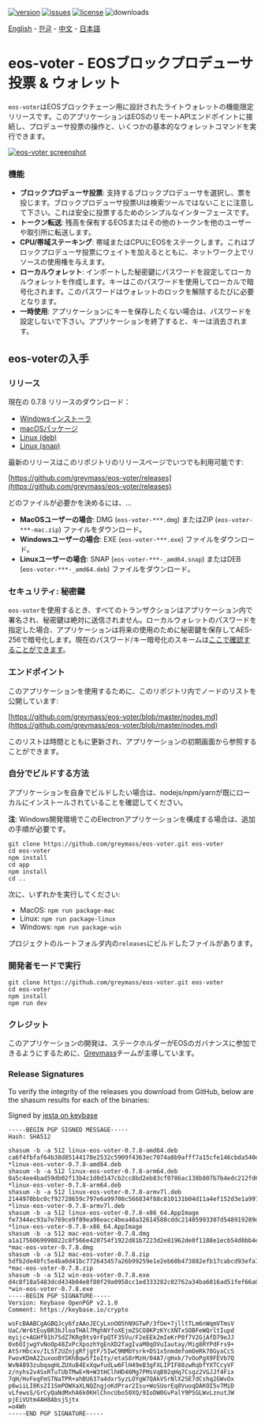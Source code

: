 [![version](https://img.shields.io/github/release/greymass/eos-voter/all.svg)](https://github.com/greymass/eos-voter/releases)
[![issues](https://img.shields.io/github/issues/greymass/eos-voter.svg)](https://github.com/greymass/eos-voter/issues)
[![license](https://img.shields.io/badge/license-MIT-blue.svg)](https://raw.githubusercontent.com/greymass/eos-voter/master/LICENSE)
![downloads](https://img.shields.io/github/downloads/greymass/eos-voter/total.svg)

[English](https://github.com/greymass/eos-voter/blob/master/README.md) - [한글](https://github.com/greymass/eos-voter/blob/master/README.kr.md) - [中文](https://github.com/greymass/eos-voter/blob/master/README.zh.md) - [日本語](https://github.com/greymass/eos-voter/blob/master/README.ja.md)

# eos-voter - EOSブロックプロデューサ投票 & ウォレット

`eos-voter`はEOSブロックチェーン用に設計されたライトウォレットの機能限定リリースです。このアプリケーションはEOSのリモートAPIエンドポイントに接続し、プロデューサ投票の操作と、いくつかの基本的なウォレットコマンドを実行できます。

[![eos-voter screenshot](https://raw.githubusercontent.com/greymass/eos-voter/master/eos-voter.png)](https://raw.githubusercontent.com/greymass/eos-voter/master/eos-voter.png)

### 機能

- **ブロックプロデューサ投票**: 支持するブロックプロデューサを選択し、票を投じます。ブロックプロデューサ投票UIは検索ツールではないことに注意して下さい。これは安全に投票するためのシンプルなインターフェースです。
- **トークン転送**: 残高を保有するEOSまたはその他のトークンを他のユーザーや取引所に転送します。
- **CPU/帯域ステーキング**: 帯域またはCPUにEOSをステークします。これはブロックプロデューサ投票にウェイトを加えるとともに、ネットワーク上でリソースの使用権を与えます。
- **ローカルウォレット**: インポートした秘密鍵にパスワードを設定してローカルウォレットを作成します。キーはこのパスワードを使用してローカルで暗号化されます。このパスワードはウォレットのロックを解除するたびに必要となります。
- **一時使用**: アプリケーションにキーを保存したくない場合は、パスワードを設定しないで下さい。アプリケーションを終了すると、キーは消去されます。

## eos-voterの入手

### リリース

現在の 0.7.8 リリースのダウンロード：

- [Windowsインストーラ](https://github.com/greymass/eos-voter/releases/download/v0.7.8/win-eos-voter-0.7.8.exe)
- [macOSパッケージ](https://github.com/greymass/eos-voter/releases/download/v0.7.8/mac-eos-voter-0.7.8.dmg)
- [Linux (deb)](https://github.com/greymass/eos-voter/releases/download/v0.7.8/linux-eos-voter-0.7.8-amd64.deb)
- [Linux (snap)](https://github.com/greymass/eos-voter/releases/download/v0.7.8/linux-eos-voter-0.7.8-amd64.snap)

最新のリリースはこのリポジトリのリリースページでいつでも利用可能です:

[https://github.com/greymass/eos-voter/releases](https://github.com/greymass/eos-voter/releases)

どのファイルが必要かを決めるには、...

- **MacOSユーザーの場合**: DMG (`eos-voter-***.dmg`) またはZIP (`eos-voter-***-mac.zip`) ファイルをダウンロード。
- **Windowsユーザーの場合**: EXE (`eos-voter-***.exe`) ファイルをダウンロード。
- **Linuxユーザーの場合**: SNAP (`eos-voter-***-_amd64.snap`) またはDEB (`eos-voter-***-_amd64.deb`) ファイルをダウンロード。

### セキュリティ: 秘密鍵

`eos-voter`を使用するとき、すべてのトランザクションはアプリケーション内で署名され、秘密鍵は絶対に送信されません。ローカルウォレットのパスワードを指定した場合、アプリケーションは将来の使用のために秘密鍵を保存してAES-256で暗号化します。現在のパスワード/キー暗号化のスキームは[ここで確認することができます](https://github.com/aaroncox/eos-voter/blob/master/app/shared/actions/wallet.js#L71-L86)。

### エンドポイント

このアプリケーションを使用するために、このリポジトリ内でノードのリストを公開しています:

[https://github.com/greymass/eos-voter/blob/master/nodes.md](https://github.com/greymass/eos-voter/blob/master/nodes.md)

このリストは時間とともに更新され、アプリケーションの初期画面から参照することができます。

### 自分でビルドする方法

アプリケーションを自身でビルドしたい場合は、nodejs/npm/yarnが既にローカルにインストールされていることを確認してください。

**注**: Windows開発環境でこのElectronアプリケーションを構成する場合は、追加の手順が必要です。

```
git clone https://github.com/greymass/eos-voter.git eos-voter
cd eos-voter
npm install
cd app
npm install
cd ..
```

次に、いずれかを実行してください:

- MacOS: `npm run package-mac`
- Linux: `npm run package-linux`
- Windows: `npm run package-win`

プロジェクトのルートフォルダ内の`releases`にビルドしたファイルがあります。

### 開発者モードで実行

```
git clone https://github.com/greymass/eos-voter.git eos-voter
cd eos-voter
npm install
npm run dev
```

### クレジット

このアプリケーションの開発は、ステークホルダーがEOSのガバナンスに参加できるようにするために、[Greymass](https://greymass.com)チームが主導しています。

### Release Signatures

To verify the integrity of the releases you download from GitHub, below are the shasum results for each of the binaries:

Signed by [jesta on keybase](https://keybase.io/jesta)

```
-----BEGIN PGP SIGNED MESSAGE-----
Hash: SHA512

shasum -b -a 512 linux-eos-voter-0.7.8-amd64.deb
ca6f4fbfaf64b38d85144178e2532c5909f4363ec7074a8b9afff7a15cfe146cbda540e8505055cedaf597bb0e308ff8aee9ec87d24cd381b3c116d4b175319a *linux-eos-voter-0.7.8-amd64.deb
shasum -b -a 512 linux-eos-voter-0.7.8-arm64.deb
0a5c4ee4bad59db02f13b4c1d0d147cb2cc8bd2eb83cf0786ac138b807b7b4edc212fd63d08cc54e3a555202fa4646da3cb1c03cf3c9b297199b8362d20a7eb1 *linux-eos-voter-0.7.8-arm64.deb
shasum -b -a 512 linux-eos-voter-0.7.8-armv7l.deb
2144970bbc0cf92728659c797e6a99708c566834f88c810131b04d11a4ef152d3e1a997f00e4ff22a27b02b1f701d96d6058bd1dc9977cdfc2c6a636273aacac *linux-eos-voter-0.7.8-armv7l.deb
shasum -b -a 512 linux-eos-voter-0.7.8-x86_64.AppImage
fe7344ec93a7e769ce9f89ea96eacc4bea40a32614588cddc21405993307d548919289ddf14a8c1431c276604d84b3a85c2eb98c28f98e1d92bca1b4584e1f6a *linux-eos-voter-0.7.8-x86_64.AppImage
shasum -b -a 512 mac-eos-voter-0.7.8.dmg
a1a1756069998822c8f566e420754f1922d81b7223d2e81962de0f1188e1ecb54d0bb4e22ff2574322e26a0338dd2027e2e4106b777687cf33332321032f7d4d *mac-eos-voter-0.7.8.dmg
shasum -b -a 512 mac-eos-voter-0.7.8.zip
5dfb2de40fc5e4ba0d41bc772643457a26b99259e1e2eb60b473882efb17cabcd93efa7f464c8f5ffef3e733aa9cd9b8b0d87ad9ae92ff4b098f797557d58586 *mac-eos-voter-0.7.8.zip
shasum -b -a 512 win-eos-voter-0.7.8.exe
d4c8f18a5483dcd434b04e8f80f29a0958cc1ed333282c02762a34ba6016ad51fef66a0580ee0203b23d8221588e36d8656c25d2c07a8c112fc492f7b9bfb0db *win-eos-voter-0.7.8.exe
-----BEGIN PGP SIGNATURE-----
Version: Keybase OpenPGP v2.1.0
Comment: https://keybase.io/crypto

wsFcBAABCgAGBQJcy6fzAAoJECyLxnO05hN9GTwP/3fOe+7jlltTLm6nWqmVTmsV
UaC/Wr6tEuyBR3bJloaTHAl7MghNYfoXEjmZSCO8KPzKYcXNTxSOBFeWQrltIupd
myijc+AGHf91h75dZ7KRg9ts9rFpQTF35Vu/F2eEEk2mIeKrP0f7V2GjAfD79eJJ
0x6OIjwgYvNoOp48ZxPcXpozhYgEnXD2fagIvaM0qOVuIautay/Mig8RYPdFrs9+
AtSrHbcxv/ILSf2UZnjgRfjgtF/5IwC9NMbYsrk+DS1x5nmdmfomOeRk70GyaCcS
FwovKDmA22uxooBYSKhBqwSfIoIty/etaS8rMzH/04A7/gHxk/7vOoPgX9FEVb7Q
WvN4893zubqagHLZUXuB4ExXqwfudLw6FlH49eB3gFXLIPIF88zwRqbfYXTCcyVF
z/nyhs2v4SxRTuTUbTMwE+N+W3tHClhHD46Mg7PMsVqB92qHq7Csgz2VGJJf4Fix
7qH/HvFeqFmSTNaTPR+ahBU637a4dxrSyzLOYgW7QAkVSrNlX2SE7dCshq2GWvOx
p6wiiLI8Ks2I1SmPOWXaXLNQZngjoKdPrar2Isu+WoSUorEq8VuoqDAKOI5v7MiD
vLfewsS/GrCyQaNdMxhA6k0KHlChncUbo50XQ/9IoDW0GvPalY9PSGLWvLznutJW
pjEiVUtm4AH8AbsjSjtx
=o4Wh
-----END PGP SIGNATURE-----
```

